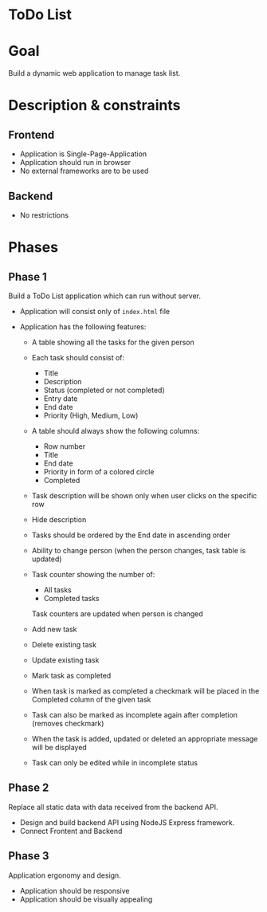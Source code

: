 # ToDo List

# Goal

Build a dynamic web application to manage task list.

# Description & constraints

## Frontend

- Application is Single-Page-Application
- Application should run in browser
- No external frameworks are to be used

## Backend

- No restrictions

# Phases

## Phase 1

Build a ToDo List application which can run without server.

- Application will consist only of `index.html` file
- Application has the following features:

  - A table showing all the tasks for the given person
  - Each task should consist of:
    - Title
    - Description
    - Status (completed or not completed)
    - Entry date
    - End date
    - Priority (High, Medium, Low)
  - A table should always show the following columns:
    - Row number
    - Title
    - End date
    - Priority in form of a colored circle
    - Completed
  - Task description will be shown only when user clicks on the specific row
  - Hide description
  - Tasks should be ordered by the End date in ascending order
  - Ability to change person (when the person changes, task table is updated)
  - Task counter showing the number of:

    - All tasks
    - Completed tasks

    Task counters are updated when person is changed

  - Add new task
  - Delete existing task
  - Update existing task
  - Mark task as completed
  - When task is marked as completed a checkmark will be placed in the Completed column of the given task
  - Task can also be marked as incomplete again after completion (removes checkmark)
  - When the task is added, updated or deleted an appropriate message will be displayed
  - Task can only be edited while in incomplete status

## Phase 2

Replace all static data with data received from the backend API.

* Design and build backend API using NodeJS Express framework.
* Connect Frontent and Backend

## Phase 3 

Application ergonomy and design.

* Application should be responsive
* Application should be visually appealing
